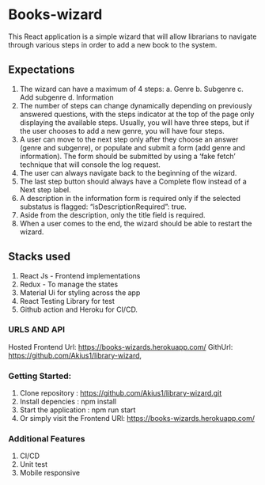 # Books-wizard

This React application is a simple wizard that will allow librarians to navigate through various steps in order to add a new book to the system. 

## Expectations
1. The wizard can have a maximum of 4 steps:
    a. Genre
    b. Subgenre
    c. Add subgenre
    d. Information
2. The number of steps can change dynamically depending on previously answered questions, with the steps indicator at the top of the page only displaying the available steps. Usually, you will have three steps, but if the user chooses to add a new genre,
you will have four steps.
3. A user can move to the next step only after they choose an answer (genre and subgenre), or populate and submit a form (add genre and information). The form should be submitted by using a ‘fake fetch’ technique that will console the log request.
4. The user can always navigate back to the beginning of the wizard.
5. The last step button should always have a Complete flow instead of a Next step label.
6. A description in the information form is required only if the selected substatus is flagged: “isDescriptionRequired”: true.
7. Aside from the description, only the title field is required.
8. When a user comes to the end, the wizard should be able to restart the wizard.


## Stacks used
1. React Js - Frontend implementations
2. Redux - To manage the states
3. Material Ui for styling across the app
4. React Testing Library for test
4. Github action and Heroku for CI/CD.

### URLS AND API
Hosted Frontend Url: https://books-wizards.herokuapp.com/
GithUrl: https://github.com/Akius1/library-wizard,



### Getting Started:

1. Clone repository : https://github.com/Akius1/library-wizard.git
2. Install depencies : npm install
3. Start the application : npm run start
4. Or simply visit the Frontend URl: https://books-wizards.herokuapp.com/

### Additional Features
1. CI/CD
2. Unit test
3. Mobile responsive


